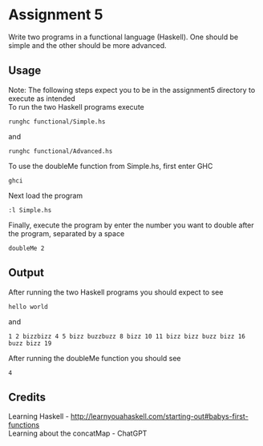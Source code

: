 # Assignment 5

Write two programs in a functional language (Haskell). One should be simple and the other should be more advanced.

## Usage

Note: The following steps expect you to be in the assignment5 directory to execute as intended  
To run the two Haskell programs execute

```terminal
runghc functional/Simple.hs
```

and

```terminal
runghc functional/Advanced.hs
```

To use the doubleMe function from Simple.hs, first enter GHC

```terminal
ghci
```

Next load the program

```ghci
:l Simple.hs
```

Finally, execute the program by enter the number you want to double after the program, separated by a space

```ghci
doubleMe 2
```

## Output

After running the two Haskell programs you should expect to see

```terminal
hello world
```

and

```terminal
1 2 bizzbizz 4 5 bizz buzzbuzz 8 bizz 10 11 bizz bizz buzz bizz 16 buzz bizz 19
```

After running the doubleMe function you should see

```ghci
4
```

## Credits

Learning Haskell - http://learnyouahaskell.com/starting-out#babys-first-functions  
Learning about the concatMap - ChatGPT
